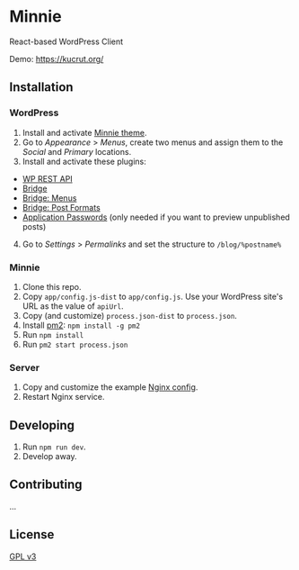 # Minnie
React-based WordPress Client

Demo: https://kucrut.org/

## Installation

### WordPress
1. Install and activate [Minnie theme](https://github.com/kucrut/wp-minnie).
2. Go to *Appearance* > *Menus*, create two menus and assign them to the *Social* and *Primary* locations.
3. Install and activate these plugins:
  - [WP REST API](https://wordpress.org/plugins/rest-api/)
  - [Bridge](https://github.com/kucrut/wp-bridge)
  - [Bridge: Menus](https://github.com/kucrut/wp-bridge-menus)
  - [Bridge: Post Formats](https://github.com/kucrut/wp-bridge-post-formats)
  - [Application Passwords](https://github.com/georgestephanis/application-passwords) (only needed if you want to preview unpublished posts)
4. Go to *Settings* > *Permalinks* and set the structure to `/blog/%postname%`

### Minnie
1. Clone this repo.
2. Copy `app/config.js-dist` to `app/config.js`. Use your WordPress site's URL as the value of `apiUrl`.
3. Copy (and customize) `process.json-dist` to `process.json`.
4. Install [pm2](http://pm2.keymetrics.io/): `npm install -g pm2`
5. Run `npm install`
6. Run `pm2 start process.json`

### Server
1. Copy and customize the example [Nginx config](etc/nginx.conf).
2. Restart Nginx service.

## Developing
1. Run `npm run dev`.
2. Develop away.

## Contributing
...

## License
[GPL v3](http://www.gnu.org/licenses/gpl-3.0.en.html)
